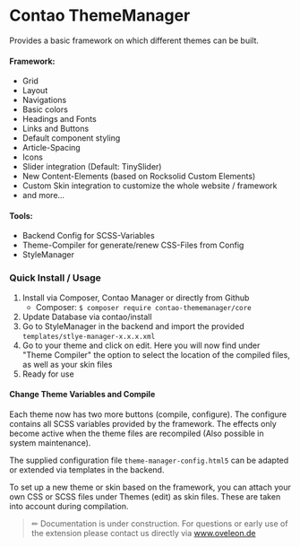 # Contao ThemeManager
Provides a basic framework on which different themes can be built.

#### Framework:
- Grid
- Layout
- Navigations
- Basic colors
- Headings and Fonts
- Links and Buttons
- Default component styling
- Article-Spacing
- Icons
- Slider integration (Default: TinySlider)
- New Content-Elements (based on Rocksolid Custom Elements)
- Custom Skin integration to customize the whole website / framework
- and more...

#### Tools: 
- Backend Config for SCSS-Variables
- Theme-Compiler for generate/renew CSS-Files from Config
- StyleManager

### Quick Install / Usage
1. Install via Composer, Contao Manager or directly from Github
    - Composer:
    `$ composer require contao-thememanager/core`
2. Update Database via contao/install
3. Go to StyleManager in the backend and import the provided `templates/stlye-manager-x.x.x.xml`
4. Go to your theme and click on edit. Here you will now find under "Theme Compiler" the option to select the location of the compiled files, as well as your skin files 
5. Ready for use

#### Change Theme Variables and Compile
Each theme now has two more buttons (compile, configure). The configure contains all SCSS variables provided by the framework. The effects only become active when the theme files are recompiled (Also possible in system maintenance).

The supplied configuration file `theme-manager-config.html5` can be adapted or extended via templates in the backend.

To set up a new theme or skin based on the framework, you can attach your own CSS or SCSS files under Themes (edit) as skin files. These are taken into account during compilation. 

> ✏ Documentation is under construction. For questions or early use of the extension please contact us directly via www.oveleon.de
